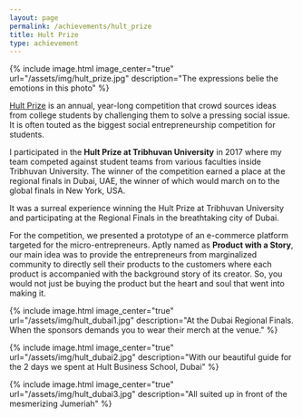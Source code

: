 ```yaml
---
layout: page
permalink: /achievements/hult_prize
title: Hult Prize
type: achievement
---
```


{% include image.html image_center="true" url="/assets/img/hult_prize.jpg" description="The expressions belie the emotions in this photo" %}

[Hult Prize](https://www.hultprize.org/) is an annual, year-long competition that crowd sources ideas from college students by challenging them to solve a pressing social issue. It is often touted as the biggest social entrepreneurship competition for students.

I participated in the **Hult Prize at Tribhuvan University** in 2017 where my team competed against student teams from various faculties inside Tribhuvan University. The winner of the competition earned a place at the regional finals in Dubai, UAE, the winner of which would march on to the global finals in New York, USA.

It was a surreal experience winning the Hult Prize at Tribhuvan University and participating at the Regional Finals in the breathtaking city of Dubai.

For the competition, we presented a prototype of an e-commerce platform targeted for the micro-entrepreneurs. Aptly named as **Product with a Story**, our main idea was to provide the entrepreneurs from marginalized community to directly sell their products to the customers where each product is accompanied with the background story of its creator. So, you would not just be buying the product but the heart and soul that went into making it.


{% include image.html image_center="true" url="/assets/img/hult_dubai1.jpg" description="At the Dubai Regional Finals. When the sponsors demands you to wear their merch at the venue." %}

{% include image.html image_center="true" url="/assets/img/hult_dubai2.jpg" description="With our beautiful guide for the 2 days we spent at Hult Business School, Dubai" %}

{% include image.html image_center="true" url="/assets/img/hult_dubai3.jpg" description="All suited up in front of the mesmerizing Jumeriah" %}


